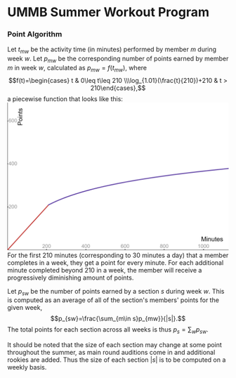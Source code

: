 # UMMB Summer Workout Program

### Point Algorithm

Let $t_{mw}$ be the activity time (in minutes) performed by member $m$ during week $w$. Let $p_{mw}$ be the corresponding number of points earned by member $m$ in week $w$, calculated as $p_{mw}=f(t_{mw})$, where\
$$f(t)=\begin{cases} t & 0\leq t\leq 210 \\\log_{1.01}(\frac{t}{210})+210 & t > 210\end{cases},$$
a piecewise function that looks like this:
![Points to Minutes Graph](./docs/minutes_points_graph.png)
For the first 210 minutes (corresponding to 30 minutes a day) that a member completes in a week, they get a point for every minute. For each additional minute completed beyond 210 in a week, the member will receive a progressively diminishing amount of points.

Let $p_{sw}$ be the number of points earned by a section $s$ during week $w$. This is computed as an average of all of the section's members' points for the given week,\
$$p_{sw}=\frac{\sum_{m\in s}p_{mw}}{|s|}.$$ The total points for each section across all weeks is thus $p_{s}=\sum_{w}p_{sw}.$

It should be noted that the size of each section may change at some point throughout the summer, as main round auditions come in and additional rookies are added. Thus the size of each section $|s|$ is to be computed on a weekly basis.
